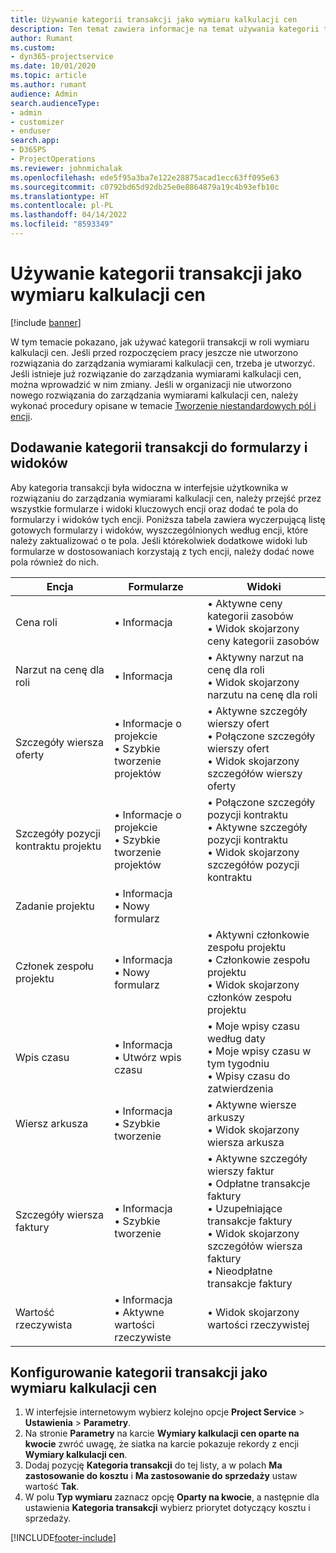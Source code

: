 ```yaml
---
title: Używanie kategorii transakcji jako wymiaru kalkulacji cen
description: Ten temat zawiera informacje na temat używania kategorii transakcji jako wymiaru kalkulacji cen.
author: Rumant
ms.custom:
- dyn365-projectservice
ms.date: 10/01/2020
ms.topic: article
ms.author: rumant
audience: Admin
search.audienceType:
- admin
- customizer
- enduser
search.app:
- D365PS
- ProjectOperations
ms.reviewer: johnmichalak
ms.openlocfilehash: ede5f95a3ba7e122e28875acad1ecc63ff095e63
ms.sourcegitcommit: c0792bd65d92db25e0e8864879a19c4b93efb10c
ms.translationtype: HT
ms.contentlocale: pl-PL
ms.lasthandoff: 04/14/2022
ms.locfileid: "8593349"
---
```

# <a name="use-transaction-category-as-a-pricing-dimension"></a>Używanie kategorii transakcji jako wymiaru kalkulacji cen

[!include [banner](../includes/psa-now-project-operations.md)]

W tym temacie pokazano, jak używać kategorii transakcji w roli wymiaru kalkulacji cen. Jeśli przed rozpoczęciem pracy jeszcze nie utworzono rozwiązania do zarządzania wymiarami kalkulacji cen, trzeba je utworzyć. Jeśli istnieje już rozwiązanie do zarządzania wymiarami kalkulacji cen, można wprowadzić w nim zmiany. Jeśli w organizacji nie utworzono nowego rozwiązania do zarządzania wymiarami kalkulacji cen, należy wykonać procedury opisane w temacie [Tworzenie niestandardowych pól i encji](create-custom-fields-entities.md).

## <a name="add-transaction-category-to-forms-and-views"></a>Dodawanie kategorii transakcji do formularzy i widoków
Aby kategoria transakcji była widoczna w interfejsie użytkownika w rozwiązaniu do zarządzania wymiarami kalkulacji cen, należy przejść przez wszystkie formularze i widoki kluczowych encji oraz dodać te pola do formularzy i widoków tych encji.
Poniższa tabela zawiera wyczerpującą listę gotowych formularzy i widoków, wyszczególnionych według encji, które należy zaktualizować o te pola. Jeśli którekolwiek dodatkowe widoki lub formularze w dostosowaniach korzystają z tych encji, należy dodać nowe pola również do nich.

|  Encja        | Formularze     |Widoki        |
| ------------------------------|---------------------------------|----------------------------------|
|  Cena roli|• Informacja |• Aktywne ceny kategorii zasobów<br> • Widok skojarzony ceny kategorii zasobów|
|  Narzut na cenę dla roli|• Informacja|• Aktywny narzut na cenę dla roli<br>• Widok skojarzony narzutu na cenę dla roli|
|  Szczegóły wiersza oferty|• Informacje o projekcie<br>• Szybkie tworzenie projektów|• Aktywne szczegóły wierszy ofert<br>• Połączone szczegóły wierszy ofert<br>• Widok skojarzony szczegółów wierszy oferty|
|  Szczegóły pozycji kontraktu projektu|• Informacje o projekcie<br>• Szybkie tworzenie projektów|• Połączone szczegóły pozycji kontraktu<br>• Aktywne szczegóły pozycji kontraktu<br>• Widok skojarzony szczegółów pozycji kontraktu|
|  Zadanie projektu|• Informacja<br>• Nowy formularz||
|  Członek zespołu projektu|• Informacja<br>• Nowy formularz|• Aktywni członkowie zespołu projektu<br>• Członkowie zespołu projektu<br>• Widok skojarzony członków zespołu projektu|
|  Wpis czasu|• Informacja<br>• Utwórz wpis czasu|• Moje wpisy czasu według daty<br>• Moje wpisy czasu w tym tygodniu<br>• Wpisy czasu do zatwierdzenia|
|  Wiersz arkusza|• Informacja<br>• Szybkie tworzenie|• Aktywne wiersze arkuszy<br>• Widok skojarzony wiersza arkusza|
|  Szczegóły wiersza faktury|• Informacja<br>• Szybkie tworzenie|• Aktywne szczegóły wierszy faktur<br>• Odpłatne transakcje faktury<br>• Uzupełniające transakcje faktury<br>• Widok skojarzony szczegółów wiersza faktury<br>• Nieodpłatne transakcje faktury|
|  Wartość rzeczywista|• Informacja<br>• Aktywne wartości rzeczywiste|• Widok skojarzony wartości rzeczywistej|

## <a name="set-up-transaction-category-as-a-pricing-dimension"></a>Konfigurowanie kategorii transakcji jako wymiaru kalkulacji cen

1. W interfejsie internetowym wybierz kolejno opcje **Project Service** > **Ustawienia** > **Parametry**. 
2. Na stronie **Parametry** na karcie **Wymiary kalkulacji cen oparte na kwocie** zwróć uwagę, że siatka na karcie pokazuje rekordy z encji **Wymiary kalkulacji cen**.
3. Dodaj pozycję **Kategoria transakcji** do tej listy, a w polach **Ma zastosowanie do kosztu** i **Ma zastosowanie do sprzedaży** ustaw wartość **Tak**.
4. W polu **Typ wymiaru** zaznacz opcję **Oparty na kwocie**, a następnie dla ustawienia **Kategoria transakcji** wybierz priorytet dotyczący kosztu i sprzedaży.


[!INCLUDE[footer-include](../includes/footer-banner.md)]
